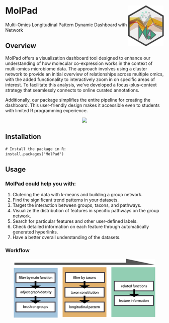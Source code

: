 # MolPad  <img src="https://github.com/KaiyanM/MolPad/blob/main/man/figures/logo.png" align="right" height="130" /></a>
Multi-Omics Longitudinal Pattern Dynamic Dashboard with Network

## Overview

MolPad offers a visualization dashboard tool designed to enhance our understanding of how molecular co-expression works in the context of multi-omics microbiome data. The approach involves using a cluster network to provide an initial overview of relationships across multiple omics, with the added functionality to interactively zoom in on specific areas of interest. To facilitate this analysis, we've developed a focus-plus-context strategy that seamlessly connects to online curated annotations.

Additionally, our package simplifies the entire pipeline for creating the dashboard. This user-friendly design makes it accessible even to students with limited R programming experience.

<p align="center">
  <img src="/man/figures/screen_recording.gif" width="650" /></a>  
</p>


## Installation

```{r, eval = FALSE}
# Install the package in R:
install.packages("MolPad")
```

## Usage

### MolPad could help you with:  

1. Clutering the data with k-means and building a group network.
2. Find the significant trend patterns in your datasets.
3. Target the interaction between groups, taxons, and pathways.
4. Visualize the distribution of features in specific pathways on the group network.
5. Search for particular features and other user-defined labels.
6. Check detailed information on each feature through automatically generated hyperlinks.
7. Have a better overall understanding of the datasets.

### Workflow

<p align="center">
  <img src="man/figures/flow.png" width="450"/></a>  
</p>

